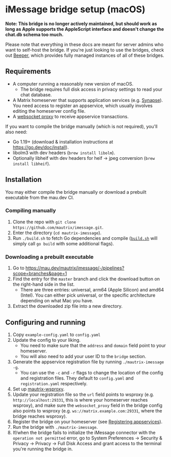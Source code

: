 # iMessage bridge setup (macOS)
**Note: This bridge is no longer actively maintained, but should work as long
as Apple supports the AppleScript interface and doesn't change the chat.db
schema too much.**

Please note that everything in these docs are meant for server admins who want
to self-host the bridge. If you're just looking to use the bridges, check out
[Beeper], which provides fully managed instances of all of these bridges.

[Beeper]: https://www.beeper.com/

## Requirements
* A computer running a reasonably new version of macOS.
  * The bridge requires full disk access in privacy settings to read your chat
    database.
* A Matrix homeserver that supports application services (e.g. [Synapse](https://github.com/matrix-org/synapse)).
  You need access to register an appservice, which usually involves editing the homeserver config file.
* A [websocket proxy](https://github.com/mautrix/wsproxy) to receive
  appservice transactions.

If you want to compile the bridge manually (which is not required), you'll also need:

* Go 1.19+ (download & installation instructions at <https://go.dev/doc/install>).
* libolm3 with dev headers (`brew install libolm`).
* Optionally libheif with dev headers for heif -> jpeg conversion (`brew install libheif`).

## Installation
You may either compile the bridge manually or download a prebuilt executable
from the mau.dev CI.

### Compiling manually
1. Clone the repo with `git clone https://github.com/mautrix/imessage.git`.
2. Enter the directory (`cd mautrix-imessage`).
3. Run `./build.sh` to fetch Go dependencies and compile
   ([`build.sh`](https://github.com/mautrix/imessage/blob/master/build.sh)
   will simply call `go build` with some additional flags).

### Downloading a prebuilt executable
1. Go to <https://mau.dev/mautrix/imessage/-/pipelines?scope=branches&page=1>
2. Find the entry for the `master` branch and click the download button on the
   right-hand side in the list.
   * There are three entries: universal, arm64 (Apple Silicon) and amd64 (Intel).
     You can either pick universal, or the specific architecture depending on
     what Mac you have.
3. Extract the downloaded zip file into a new directory.

## Configuring and running
1. Copy `example-config.yaml` to `config.yaml`
2. Update the config to your liking.
   * You need to make sure that the `address` and `domain` field point to your
     homeserver.
   * You will also need to add your user ID to the `bridge` section.
3. Generate the appservice registration file by running `./mautrix-imessage -g`.
   * You can use the `-c` and `-r` flags to change the location of the config
     and registration files. They default to `config.yaml` and
     `registration.yaml` respectively.
4. Set up [mautrix-wsproxy](https://github.com/mautrix/wsproxy).
5. Update your registration file so the `url` field points to wsproxy (e.g.
   `http://localhost:29331`, this is where your homeserver reaches wsproxy),
   and make sure the `websocket_proxy` field in the bridge config also points
   to wsproxy (e.g. `ws://matrix.example.com:29331`, where the bridge reaches
   wsproxy).
6. Register the bridge on your homeserver (see [Registering appservices]).
7. Run the bridge with `./mautrix-imessage`.
8. If/when the bridge fails to initialize the iMessage connector with the
   `operation not permitted` error, go to System Preferences -> Security &
   Privacy -> Privacy -> Full Disk Access and grant access to the terminal
   you're running the bridge in.

[Registering appservices]: ../../../general/registering-appservices.md
